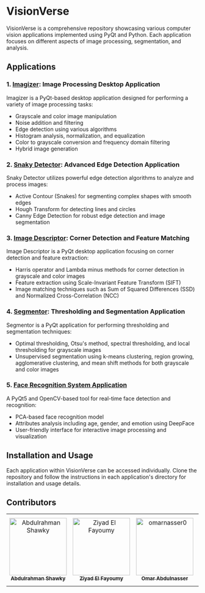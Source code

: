 # VisionVerse

VisionVerse is a comprehensive repository showcasing various computer vision applications implemented using PyQt and Python. Each application focuses on different aspects of image processing, segmentation, and analysis.

## Applications

### 1. [Imagizer](https://github.com/AbdulrahmanGhitani/Imagizer): Image Processing Desktop Application

Imagizer is a PyQt-based desktop application designed for performing a variety of image processing tasks:
- Grayscale and color image manipulation
- Noise addition and filtering
- Edge detection using various algorithms
- Histogram analysis, normalization, and equalization
- Color to grayscale conversion and frequency domain filtering
- Hybrid image generation

### 2. [Snaky Detector](https://github.com/Zoz-HF/snaky-detector): Advanced Edge Detection Application

Snaky Detector utilizes powerful edge detection algorithms to analyze and process images:
- Active Contour (Snakes) for segmenting complex shapes with smooth edges
- Hough Transform for detecting lines and circles
- Canny Edge Detection for robust edge detection and image segmentation

### 3. [Image Descriptor](https://github.com/Zoz-HF/Image_Descriptor.git): Corner Detection and Feature Matching

Image Descriptor is a PyQt desktop application focusing on corner detection and feature extraction:
- Harris operator and Lambda minus methods for corner detection in grayscale and color images
- Feature extraction using Scale-Invariant Feature Transform (SIFT)
- Image matching techniques such as Sum of Squared Differences (SSD) and Normalized Cross-Correlation (NCC)

### 4. [Segmentor](https://github.com/Zoz-HF/Segmentor): Thresholding and Segmentation Application

Segmentor is a PyQt application for performing thresholding and segmentation techniques:
- Optimal thresholding, Otsu's method, spectral thresholding, and local thresholding for grayscale images
- Unsupervised segmentation using k-means clustering, region growing, agglomerative clustering, and mean shift methods for both grayscale and color images

### 5. [Face Recognition System Application](https://github.com/omarshaban02/Face-Recognition-System)

A PyQt5 and OpenCV-based tool for real-time face detection and recognition:
- PCA-based face recognition model
- Attributes analysis including age, gender, and emotion using DeepFace
- User-friendly interface for interactive image processing and visualization

## Installation and Usage

Each application within VisionVerse can be accessed individually. Clone the repository and follow the instructions in each application's directory for installation and usage details.


  
## Contributors <a name = "Contributors"></a>
<table>
  <tr>
    <td align="center">
    <a href="https://github.com/AbdulrahmanGhitani" target="_black">
    <img src="https://avatars.githubusercontent.com/u/114954706?v=4" width="150px;" alt="Abdulrahman Shawky"/>
    <br />
    <sub><b>Abdulrahman Shawky</b></sub></a>
    </td>
  <td align="center">
    <a href="https://github.com/Zoz-HF" target="_black">
    <img src="https://avatars.githubusercontent.com/u/99608059?v=4" width="150px;" alt="Ziyad El Fayoumy"/>
    <br />
    <sub><b>Ziyad El Fayoumy</b></sub></a>
    </td>
<td align="center">
    <a href="https://github.com/omarnasser0" target="_black">
    <img src="https://avatars.githubusercontent.com/u/100535160?v=4" width="150px;" alt="omarnasser0"/>
    <br />
    <sub><b>Omar Abdulnasser</b></sub></a>
    </td>
    <td align="center">
    <a href="https://github.com/MohamedSayedDiab" target="_black">
    <img src="https://avatars.githubusercontent.com/u/90231744?v=4" width="150px;" alt="Mohammed Sayed Diab"/>
    <br />
    <sub><b>Mohammed Sayed Diab</b></sub></a>
    </td>
     <td align="center">
    <a href="https://github.com/RushingBlast" target="_black">
    <img src="https://avatars.githubusercontent.com/u/96780345?v=4" width="150px;" alt="Assem Hussein"/>
    <br />
    <sub><b>Assem Hussein</b></sub></a>
    </td>
      </tr>
 </table>
